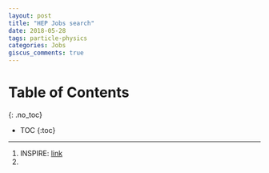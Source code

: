 ```yaml
---
layout: post
title: "HEP Jobs search"
date: 2018-05-28
tags: particle-physics
categories: Jobs
giscus_comments: true
---
```


# Table of Contents
{: .no_toc}

* TOC
{:toc}

------------------------------------

1. INSPIRE: [link](https://inspirehep.net/collection/Jobs)
2.
